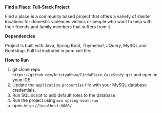 **Find a Place: Full-Stack Project**

Find a place is a community based project that offers a variety of shelter locations for domestic violences victims or people who want to help with their friends and family members that suffers from it.

**Dependencies**

Project is built with Java, Spring Boot, Thymeleaf, JQuery, MySQL and Bootstrap. Full list included in pom.xml file.

**How to Run**
1. git clone repo ``https://github.com/kristyahhwu/FindaPlace_CaseStudy.git`` and open in youe IDE
2. Update the ``application.properties`` file with your MySQL database credentials.
3. Run SQL script to add default roles to the database.
4. Run the project using ``mvn spring-boot:run``
5. open ``http://localhost:8080/``

